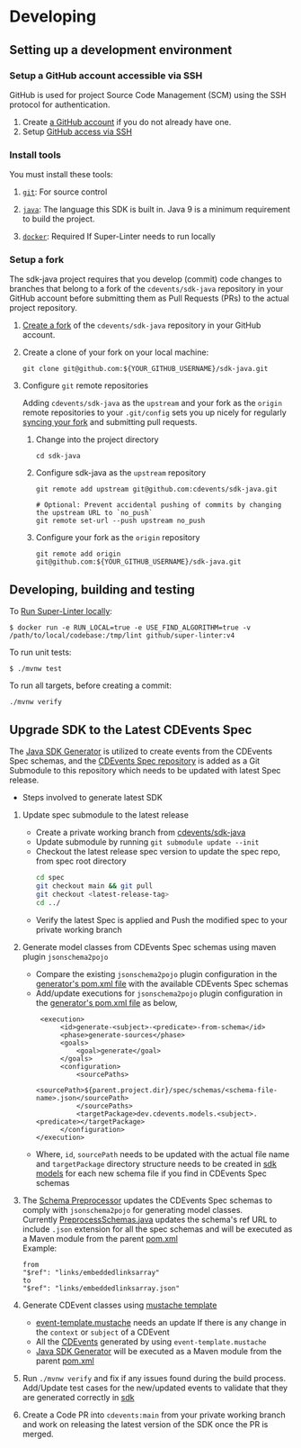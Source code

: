 # Developing

## Setting up a development environment

### Setup a GitHub account accessible via SSH

GitHub is used for project Source Code Management (SCM) using the SSH protocol for authentication.

1. Create [a GitHub account](https://github.com/join) if you do not already have one.
1. Setup
[GitHub access via SSH](https://help.github.com/articles/connecting-to-github-with-ssh/)

### Install tools

You must install these tools:

1. [`git`](https://help.github.com/articles/set-up-git/): For source control

1. [`java`](https://www.oracle.com/java/technologies/downloads/): The language this SDK is built in. Java 9 is a minimum requirement to build the project.

1. [`docker`](https://www.docker.com/): Required If Super-Linter needs to run locally



### Setup a fork

The sdk-java project requires that you develop (commit) code changes to branches that belong to a fork of the `cdevents/sdk-java` repository in your GitHub account before submitting them as Pull Requests (PRs) to the actual project repository.

1. [Create a fork](https://help.github.com/articles/fork-a-repo/) of the `cdevents/sdk-java` repository in your GitHub account.

1. Create a clone of your fork on your local machine:

    ```shell
    git clone git@github.com:${YOUR_GITHUB_USERNAME}/sdk-java.git
    ```

1. Configure `git` remote repositories

    Adding `cdevents/sdk-java` as the `upstream` and your fork as the `origin` remote repositories to your `.git/config` sets you up nicely for regularly [syncing your fork](https://help.github.com/articles/syncing-a-fork/) and submitting pull requests.

    1. Change into the project directory

        ```shell
        cd sdk-java
        ```

    1. Configure sdk-java as the `upstream` repository

        ```shell
        git remote add upstream git@github.com:cdevents/sdk-java.git

        # Optional: Prevent accidental pushing of commits by changing the upstream URL to `no_push`
        git remote set-url --push upstream no_push
        ```

    1. Configure your fork as the `origin` repository

        ```shell
        git remote add origin git@github.com:${YOUR_GITHUB_USERNAME}/sdk-java.git
        ```

## Developing, building and testing


To [Run Super-Linter locally](https://github.com/github/super-linter/blob/main/docs/run-linter-locally.md):

```shell
$ docker run -e RUN_LOCAL=true -e USE_FIND_ALGORITHM=true -v /path/to/local/codebase:/tmp/lint github/super-linter:v4
```

To run unit tests:
```shell
$ ./mvnw test
```

To run all targets, before creating a commit:

```shell
./mvnw verify
```

## Upgrade SDK to the Latest CDEvents Spec 
The [Java SDK Generator](./generator) is utilized to create events from the CDEvents Spec schemas, 
and the [CDEvents Spec repository](https://github.com/cdevents/spec/) is added as a Git Submodule to this repository which needs to be updated with latest Spec release.
- Steps involved to generate latest SDK
1. Update spec submodule to the latest release
    - Create a private working branch from [cdevents/sdk-java](https://github.com/cdevents/sdk-java)
    - Update submodule by running `git submodule update --init`
    - Checkout the latest release spec version to update the spec repo, from spec root directory
      ````bash
      cd spec
      git checkout main && git pull
      git checkout <latest-release-tag>
      cd ../
      ````
    - Verify the latest Spec is applied and Push the modified spec to your private working branch
2. Generate model classes from CDEvents Spec schemas using maven plugin `jsonschema2pojo`
    - Compare the existing `jsonschema2pojo` plugin configuration in the [generator's pom.xml file](./generator/pom.xml) with the available CDEvents Spec schemas
    - Add/update executions for `jsonschema2pojo` plugin configuration in the [generator's pom.xml file](./generator/pom.xml) as below,
      ````pom
       <execution>
            <id>generate-<subject>-<predicate>-from-schema</id>
            <phase>generate-sources</phase>
            <goals>
                <goal>generate</goal>
            </goals>
            <configuration>
                <sourcePaths>
                    <sourcePath>${parent.project.dir}/spec/schemas/<schema-file-name>.json</sourcePath>
                </sourcePaths>
                <targetPackage>dev.cdevents.models.<subject>.<predicate></targetPackage>
            </configuration>
      </execution>
      ````
    - Where, `id`, `sourcePath` needs to be updated with the actual file name and `targetPackage` directory structure needs to be created in [sdk models](./sdk/src/main/java/dev/cdevents/models) for each new schema file if you find in CDEvents Spec schemas

3. The [Schema Preprocessor](./preprocessor) updates the CDEvents Spec schemas to comply with `jsonschema2pojo` for generating model classes.</br>
Currently [PreprocessSchemas.java](./preprocessor/src/main/java/dev/cdevents/preprocessor/PreprocessSchemas.java) updates the schema's ref URL to include `.json` extension for all the spec schemas and will be executed as a Maven module from the parent [pom.xml](./pom.xml)</br>
   Example:
   ````
   from
   "$ref": "links/embeddedlinksarray"
   to
   "$ref": "links/embeddedlinksarray.json"
   ````
4. Generate CDEvent classes using [mustache template](./generator/src/main/resources/template/event-template.mustache)
    - [event-template.mustache](./generator/src/main/resources/template/event-template.mustache) needs an update If there is any change in the `context` or `subject` of a CDEvent
    - All the [CDEvents](./sdk/src/main/java/dev/cdevents/events) generated by using `event-template.mustache`
    - [Java SDK Generator](./generator) will be executed as a Maven module from the parent [pom.xml](./pom.xml)
5. Run `./mvnw verify` and fix if any issues found during the build process.</br>
   Add/Update test cases for the new/updated events to validate that they are generated correctly in [sdk](./sdk) 
6. Create a Code PR into `cdevents:main` from your private working branch and work on releasing the latest version of the SDK once the PR is merged.